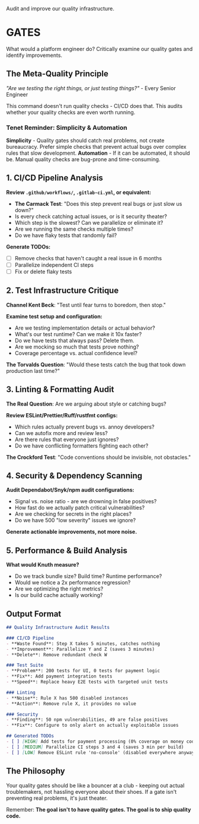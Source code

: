 Audit and improve our quality infrastructure.

# GATES

What would a platform engineer do? Critically examine our quality gates and identify improvements.

## The Meta-Quality Principle

*"Are we testing the right things, or just testing things?"* - Every Senior Engineer

This command doesn't run quality checks - CI/CD does that. This audits whether your quality checks are even worth running.

### Tenet Reminder: Simplicity & Automation
**Simplicity** - Quality gates should catch real problems, not create bureaucracy. Prefer simple checks that prevent actual bugs over complex rules that slow development. **Automation** - If it can be automated, it should be. Manual quality checks are bug-prone and time-consuming.

## 1. CI/CD Pipeline Analysis

**Review `.github/workflows/`, `.gitlab-ci.yml`, or equivalent:**

- **The Carmack Test**: "Does this step prevent real bugs or just slow us down?"
- Is every check catching actual issues, or is it security theater?
- Which step is the slowest? Can we parallelize or eliminate it?
- Are we running the same checks multiple times?
- Do we have flaky tests that randomly fail?

**Generate TODOs:**
- [ ] Remove checks that haven't caught a real issue in 6 months
- [ ] Parallelize independent CI steps
- [ ] Fix or delete flaky tests

## 2. Test Infrastructure Critique

**Channel Kent Beck**: "Test until fear turns to boredom, then stop."

**Examine test setup and configuration:**
- Are we testing implementation details or actual behavior?
- What's our test runtime? Can we make it 10x faster?
- Do we have tests that always pass? Delete them.
- Are we mocking so much that tests prove nothing?
- Coverage percentage vs. actual confidence level?

**The Torvalds Question**: "Would these tests catch the bug that took down production last time?"

## 3. Linting & Formatting Audit

**The Real Question**: Are we arguing about style or catching bugs?

**Review ESLint/Prettier/Ruff/rustfmt configs:**
- Which rules actually prevent bugs vs. annoy developers?
- Can we autofix more and review less?
- Are there rules that everyone just ignores?
- Do we have conflicting formatters fighting each other?

**The Crockford Test**: "Code conventions should be invisible, not obstacles."

## 4. Security & Dependency Scanning

**Audit Dependabot/Snyk/npm audit configurations:**
- Signal vs. noise ratio - are we drowning in false positives?
- How fast do we actually patch critical vulnerabilities?
- Are we checking for secrets in the right places?
- Do we have 500 "low severity" issues we ignore?

**Generate actionable improvements, not more noise.**

## 5. Performance & Build Analysis

**What would Knuth measure?**
- Do we track bundle size? Build time? Runtime performance?
- Would we notice a 2x performance regression?
- Are we optimizing the right metrics?
- Is our build cache actually working?

## Output Format

```markdown
## Quality Infrastructure Audit Results

### CI/CD Pipeline
- **Waste Found**: Step X takes 5 minutes, catches nothing
- **Improvement**: Parallelize Y and Z (saves 3 minutes)
- **Delete**: Remove redundant check W

### Test Suite
- **Problem**: 200 tests for UI, 0 tests for payment logic
- **Fix**: Add payment integration tests
- **Speed**: Replace heavy E2E tests with targeted unit tests

### Linting
- **Noise**: Rule X has 500 disabled instances
- **Action**: Remove rule X, it provides no value

### Security
- **Finding**: 50 npm vulnerabilities, 49 are false positives
- **Fix**: Configure to only alert on actually exploitable issues

## Generated TODOs
- [ ] [HIGH] Add tests for payment processing (0% coverage on money code)
- [ ] [MEDIUM] Parallelize CI steps 3 and 4 (saves 3 min per build)
- [ ] [LOW] Remove ESLint rule 'no-console' (disabled everywhere anyway)
```

## The Philosophy

Your quality gates should be like a bouncer at a club - keeping out actual troublemakers, not hassling everyone about their shoes. If a gate isn't preventing real problems, it's just theater.

Remember: **The goal isn't to have quality gates. The goal is to ship quality code.**